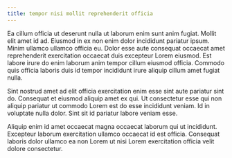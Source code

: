 ```yaml
---
title: tempor nisi mollit reprehenderit officia
---
```


Ea cillum officia ut deserunt nulla ut laborum enim sunt anim fugiat. Mollit elit amet id ad. Eiusmod in ex non enim dolor incididunt pariatur ipsum. Minim ullamco ullamco officia eu. Dolor esse aute consequat occaecat amet reprehenderit exercitation occaecat duis excepteur Lorem eiusmod. Est labore irure do enim laborum anim tempor cillum eiusmod officia. Commodo quis officia laboris duis id tempor incididunt irure aliquip cillum amet fugiat nulla.

Sint nostrud amet ad elit officia exercitation enim esse sint aute pariatur sint do. Consequat et eiusmod aliquip amet ex qui. Ut consectetur esse qui non aliquip pariatur ut commodo Lorem est do esse incididunt veniam. Id in voluptate nulla dolor. Sint sit id pariatur labore veniam esse.

Aliquip enim id amet occaecat magna occaecat laborum qui ut incididunt. Excepteur laborum exercitation ullamco occaecat id est officia. Consequat laboris dolor ullamco ea non Lorem ut nisi Lorem exercitation officia velit dolore consectetur.